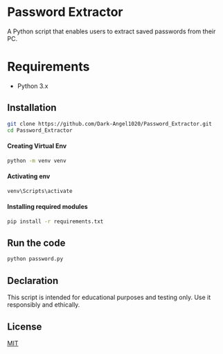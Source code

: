 
# Password Extractor

A Python script that enables users to extract saved passwords from their PC.

# Requirements
* Python 3.x

## Installation

```bash
git clone https://github.com/Dark-Angel1020/Password_Extractor.git
cd Password_Extractor
```

#### Creating Virtual Env

```bash
python -m venv venv
```

#### Activating env

```bash
venv\Scripts\activate
```

#### Installing required modules

```bash
pip install -r requirements.txt
```

## Run the code
```bash
python password.py
```

## Declaration

This script is intended for educational purposes and testing only. Use it responsibly and ethically.

## License

[MIT](https://github.com/Dark-Angel1020/Password_Extractor/blob/main/LICENSE)
